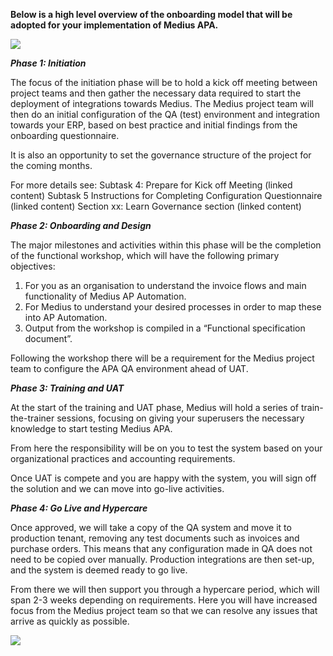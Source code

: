 **Below is a high level overview of the onboarding model that will be adopted for your implementation of Medius APA.**

![](../../images/MediusOnboardingModel_1.png)

**_Phase 1: Initiation_**

The focus of the initiation phase will be to hold a kick off meeting between project teams and then gather the necessary data required to start the deployment of integrations towards Medius. The Medius project team will then do an initial configuration of the QA (test) environment and integration towards your ERP, based on best practice and initial findings from the onboarding questionnaire.

It is also an opportunity to set the governance structure of the project for the coming months.

For more details see:
Subtask 4: Prepare for Kick off Meeting (linked content)
Subtask 5 Instructions for Completing Configuration Questionnaire (linked content)
Section xx: Learn Governance section (linked content)

**_Phase 2: Onboarding and Design_**

The major milestones and activities within this phase will be the completion of the functional workshop, which will have the following primary objectives:

1. For you as an organisation to understand the invoice flows and main functionality of Medius AP Automation.
2. For Medius to understand your desired processes in order to map these into AP Automation.
3. Output from the workshop is compiled in a “Functional specification document”.

Following the workshop there will be a requirement for the Medius project team to configure the APA QA environment ahead of UAT. 

**_Phase 3: Training and UAT_**

At the start of the training and UAT phase, Medius will hold a series of train-the-trainer sessions, focusing on giving your superusers the necessary knowledge to start testing Medius APA.

From here the responsibility will be on you to test the system based on your organizational practices and accounting requirements.

Once UAT is compete and you are happy with the system, you will sign off the solution and we can move into go-live activities.

**_Phase 4: Go Live and Hypercare_**

Once approved, we will take a copy of the QA system and move it to production tenant, removing any test documents such as invoices and purchase orders. This means that any configuration made in QA does not need to be copied over manually. Production integrations are then set-up, and the system is deemed ready to go live.

From there we will then support you through a hypercare period, which will span 2-3 weeks depending on requirements. Here you will have increased focus from the Medius project team so that we can resolve any issues that arrive as quickly as possible.

![](../../images/MediusOnboardingModel_2.png)
